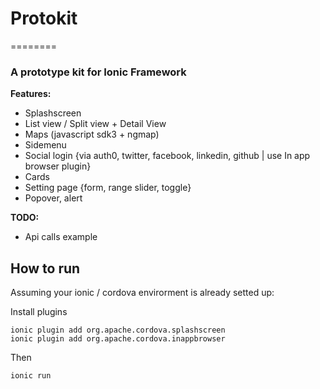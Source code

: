 # Protokit
========

### A prototype kit for **Ionic Framework**

**Features:**

* Splashscreen
* List view / Split view + Detail View
* Maps (javascript sdk3 + ngmap)
* Sidemenu
* Social login {via auth0, twitter, facebook, linkedin, github | use In app browser plugin}
* Cards
* Setting page {form, range slider, toggle}
* Popover, alert

**TODO:**
* Api calls example

## How to run

Assuming your ionic / cordova envirorment is already setted up:

Install plugins
```
ionic plugin add org.apache.cordova.splashscreen
ionic plugin add org.apache.cordova.inappbrowser
```

Then
```
ionic run
```
